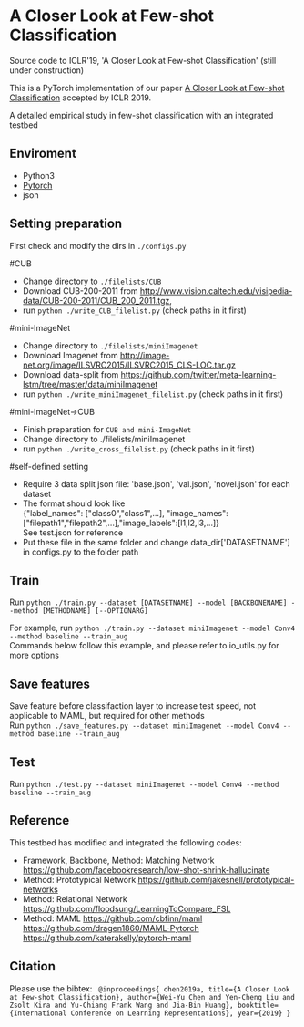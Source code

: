 # A Closer Look at Few-shot Classification
Source code to ICLR'19, 'A Closer Look at Few-shot Classification' (still under construction)

This is a PyTorch implementation of our paper [A Closer Look at Few-shot Classification](https://openreview.net/pdf?id=HkxLXnAcFQ) accepted by ICLR 2019.

A detailed empirical study in few-shot classification with an integrated testbed

## Enviroment
 - Python3
 - [Pytorch](http://pytorch.org/)
 - json

## Setting preparation
First check and modify the dirs in `./configs.py` 

#CUB
* Change directory to `./filelists/CUB`
* Download CUB-200-2011 from http://www.vision.caltech.edu/visipedia-data/CUB-200-2011/CUB_200_2011.tgz,
* run `python ./write_CUB_filelist.py`  (check paths in it first)

#mini-ImageNet
* Change directory to `./filelists/miniImagenet`
* Download Imagenet from http://image-net.org/image/ILSVRC2015/ILSVRC2015_CLS-LOC.tar.gz
* Download data-split from https://github.com/twitter/meta-learning-lstm/tree/master/data/miniImagenet
* run `python ./write_miniImagenet_filelist.py` (check paths in it first) 

#mini-ImageNet->CUB
* Finish preparation for `CUB and mini-ImageNet`
* Change directory to ./filelists/miniImagenet 
* run `python ./write_cross_filelist.py`  (check paths in it first)

#self-defined setting
* Require 3 data split json file: 'base.json', 'val.json', 'novel.json' for each dataset  
* The format should look like  
{"label_names": ["class0","class1",...], "image_names": ["filepath1","filepath2",...],"image_labels":[l1,l2,l3,...]}  
See test.json for reference
* Put these file in the same folder and change data_dir['DATASETNAME'] in configs.py to the folder path  

## Train
Run
```python ./train.py --dataset [DATASETNAME] --model [BACKBONENAME] --method [METHODNAME] [--OPTIONARG]```

For example, run `python ./train.py --dataset miniImagenet --model Conv4 --method baseline --train_aug`  
Commands below follow this example, and please refer to io_utils.py for more options

## Save features
Save feature before classifaction layer to increase test speed, not applicable to MAML, but required for other methods  
Run
```python ./save_features.py --dataset miniImagenet --model Conv4 --method baseline --train_aug```

## Test
Run
```python ./test.py --dataset miniImagenet --model Conv4 --method baseline --train_aug```

## Reference
This testbed has modified and integrated the following codes:

* Framework, Backbone, Method: Matching Network
https://github.com/facebookresearch/low-shot-shrink-hallucinate 
* Method: Prototypical Network
https://github.com/jakesnell/prototypical-networks
* Method: Relational Network
https://github.com/floodsung/LearningToCompare_FSL
* Method: MAML
https://github.com/cbfinn/maml  
https://github.com/dragen1860/MAML-Pytorch  
https://github.com/katerakelly/pytorch-maml

## Citation
Please use the bibtex:
`
@inproceedings{
chen2019a,
title={A Closer Look at Few-shot Classification},
author={Wei-Yu Chen and Yen-Cheng Liu and Zsolt Kira and Yu-Chiang Frank Wang and Jia-Bin Huang},
booktitle={International Conference on Learning Representations},
year={2019}
}`
